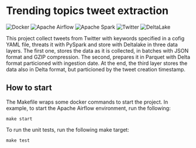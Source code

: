 # Trending topics tweet extraction

<p>
<img alt="Docker" src="https://img.shields.io/badge/docker-%230db7ed.svg?&style=for-the-badge&logo=docker&logoColor=white"/>
<img alt="Apache Airflow" src="https://img.shields.io/badge/apacheairflow-%23017CEE.svg?&style=for-the-badge&logo=apacheairflow&logoColor=white"/>
<img alt="Apache Spark" src="https://img.shields.io/badge/apachespark-%23E25A1C.svg?&style=for-the-badge&logo=apachespark&logoColor=white"/>
<img alt="Twitter" src="https://img.shields.io/badge/twitter-%231DA1F2.svg?&style=for-the-badge&logo=twitter&logoColor=white"/>
<img alt="DeltaLake" src="https://img.shields.io/badge/delta-%23003366.svg?&style=for-the-badge&logo=delta&logoColor=white"/>
</p>

This project collect tweets from Twitter with keywords specified in a cofig YAML file, threats it with PySpark and store with Deltalake in three data layers. The first one, stores the data as it is collected, in batches with JSON format and GZIP compression. The second, prepares it in Parquet with Delta format particioned with ingestion date. At the end, the third layer stores the data also in Delta format, but particioned by the tweet creation timestamp.

## How to start

The Makefile wraps some docker commands to start the project. In example, to start the Apache Airflow environment, run the following:

```shell
make start
```

To run the unit tests, run the following make target:

```shell
make test
```
